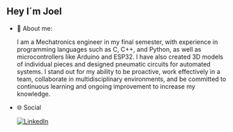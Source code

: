 ## Hey I´m Joel

- 🌟 About me:

  I am a Mechatronics engineer in my final semester, with experience in programming languages such as C, C++, and Python, as well as microcontrollers like Arduino and ESP32. I have also created 3D models of individual pieces and designed pneumatic circuits for automated systems. I stand out for my ability to be proactive, work effectively in a team, collaborate in multidisciplinary environments, and be committed to continuous learning and ongoing improvement to increase my knowledge.

- 🌐 Social

  [![LinkedIn](https://img.shields.io/badge/LinkedIn-blue?style=for-the-badge&logo=linkedin&logoColor=white)](www.linkedin.com/in/joel-yedra20)







